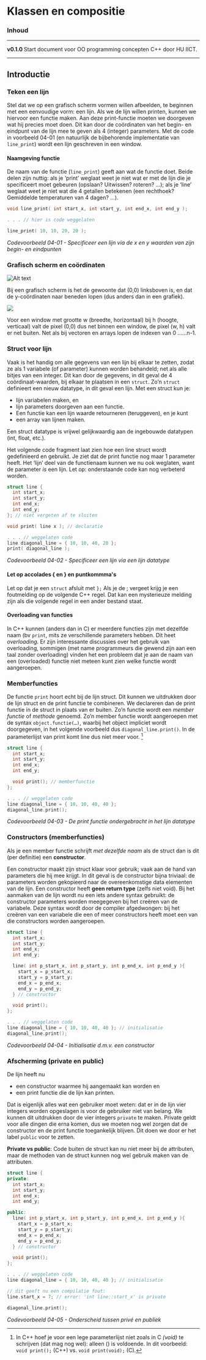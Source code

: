 # Klassen en compositie[](title-id)

### Inhoud[](toc-id)

---

**v0.1.0 [](version-id)** Start document voor OO programming concepten C++ door HU IICT[](author-id).

---

## Introductie

### Teken een lijn
Stel dat we op een grafisch scherm vormen willen afbeelden, te beginnen met een eenvoudige vorm: een lijn. Als we de lijn willen printen, kunnen we hiervoor een functie maken. Aan deze print-functie moeten we doorgeven wat hij precies moet doen. Dit kan door de coördinaten van het begin- en eindpunt van de lijn mee te geven als 4 (integer) parameters.
Met de code in voorbeeld 04-01 (en natuurlijk de bijbehorende implementatie van `line_print`) wordt een lijn geschreven in een window.

#### Naamgeving functie
De naam van de functie (`line_print`) geeft aan wat de functie doet. Beide delen zijn nuttig: als je ‘print’ weglaat weet je niet wat er met de lijn die je specificeert moet gebeuren (opslaan? Uitwissen? roteren? ...); als je ‘line’ weglaat weet je niet wat die 4 getallen betekenen (een rechthoek? Gemiddelde temperaturen van 4 dagen? …).

```c++
void line_print( int start_x, int start_y, int end_x, int end_y );

. . . // hier is code weggelaten

line_print( 10, 10, 20, 20 );
```
*Codevoorbeeld 04-01 - Specificeer een lijn via de x en y waarden van zijn begin- en eindpunten*

### Grafisch scherm en coördinaten
![Alt text](image.png)

Bij een grafisch scherm is het de gewoonte dat (0,0) linksboven is, en dat de y-coördinaten naar beneden lopen (dus anders dan in een grafiek).

![](image-1.png)

Voor een window met grootte w (breedte, horizontaal) bij h (hoogte, verticaal) valt de pixel (0,0) dus net binnen een window, de pixel (w, h) valt er net buiten. Net als bij vectoren en arrays lopen de indexen van 0 ……n-1.

### Struct voor lijn
Vaak is het handig om alle gegevens van een lijn bij elkaar te zetten, zodat ze als 1 variabele (of parameter) kunnen worden behandeld; net als alle bitjes van een integer. 
Dit kan door de gegevens, in dit geval de 4 coördinaat-waarden, bij elkaar te plaatsen in een `struct`. Zo’n `struct` definieert een nieuw datatype, in dit geval een lijn. 
Met een struct kun je:
- lijn variabelen maken, en
- lijn parameters doorgeven aan een functie. 
- Een functie kan een lijn waarde retourneren (teruggeven), en je kunt 
- een array van lijnen maken.
  
Een struct datatype is vrijwel gelijkwaardig aan de ingebouwde datatypen (int, float, etc.).

Het volgende code fragment laat zien hoe een line struct wordt gedefinieerd en gebruikt. Je ziet dat de print functie nog maar 1 parameter heeft. Het ‘lijn’ deel van de functienaam kunnen we nu ook weglaten, want de parameter *is* een lijn.
Let op: onderstaande code kan nog verbeterd worden.

```c++
struct line {
  int start_x;
  int start_y;
  int end_x;
  int end_y;
}; // niet vergeten af te sluiten

void print( line x ); // declaratie

. . . // weggelaten code
line diagonal_line = { 10, 10, 40, 20 };
print( diagonal_line );
```
*Codevoorbeeld 04-02 - Specificeer een lijn via een lijn datatype*

#### Let op accolades { en } en puntkommma's
Let op dat je een `struct` afsluit met `};` Als je de ; vergeet krijg je een foutmelding op de volgende C++ regel. Dat kan een mysterieuze melding zijn als die volgende regel in een ander bestand staat.

#### Overloading van functies
In C++ kunnen (anders dan in C) er meerdere functies zijn met dezelfde naam (bv `print`, mits ze verschillende parameters hebben. Dit heet *overloading*. 
Er zijn interessante discussies over het gebruik van overloading, sommigen (met name programmeurs die gewend zijn aan een taal zonder overloading) vinden het een probleem dat je aan de naam van een (overloaded) functie niet meteen kunt zien welke functie wordt aangeroepen.

### Memberfuncties
De functie `print` hoort echt bij de lijn struct. Dit kunnen we uitdrukken door de lijn struct en de print functie te combineren. We declareren dan de print functie in de struct in plaats van er buiten. Zo’n functie wordt een *member functie* of *methode* genoemd. Zo’n member functie wordt aangeroepen met de syntax `object.functie(…)`, waarbij het object impliciet wordt doorgegeven, in het volgende voorbeeld dus `diagonal_line.print()`. In de parameterlijst van print komt line dus niet meer voor. [^1]

```c++
struct line {
  int start_x;
  int start_y;
  int end_x;
  int end_y;

  void print(); // memberfunctie
};

. . . // weggelaten code
line diagonal_line = { 10, 10, 40, 40 };
diagonal_line.print();
```
*Codevoorbeeld 04-03 - De print functie ondergebracht in het lijn datatype*

[^1]: In C++ hoef je voor een lege parameterlijst niet zoals in C *(void)* te schrijven (dat mag nog wel): alleen () is voldoende. In dit voorbeeld:
`void print();` (C++) vs. `void print(void);` (C).

### Constructors (memberfuncties)
Als je een member functie schrijft *met dezelfde naam* als de struct dan is dit (per definitie) een **constructor**. 

Een constructor maakt zijn struct klaar voor gebruik; vaak aan de hand van parameters die hij mee krijgt. In dit geval is de constructor bijna triviaal: de parameters worden gekopieerd naar de overeenkomstige data elementen van de lijn. 
Een constructor heeft **geen return type** (zelfs niet void).
Bij het aanmaken van de lijn wordt nu een iets andere syntax gebruikt: de constructor parameters worden meegegeven bij het creëren van de variabele.
Deze syntax wordt door de compiler afgedwongen: bij het creëren van een variabele die een of meer constructors heeft moet een van die constructors worden aangeroepen.

```c++
struct line {
  int start_x;
  int start_y;
  int end_x;
  int end_y;

  line( int p_start_x, int p_start_y, int p_end_x, int p_end_y ){
    start_x = p_start_x;
    start_y = p_start_y;
    end_x = p_end_x;
    end_y = p_end_y;
  } // constructor

  void print();
};

. . . // weggelaten code
line diagonal_line = { 10, 10, 40, 40 }; // initialisatie
diagonal_line.print();
```
*Codevoorbeeld 04-04 - Initialisatie d.m.v. een constructor*

### Afscherming (private en public)
De lijn heeft nu 
- een constructor waarmee hij aangemaakt kan worden en 
- een print functie die de lijn kan printen. 

Dat is eigenlijk alles wat een gebruiker moet weten: dat er in de lijn vier integers worden opgeslagen is voor de gebruiker niet van belang. We kunnen dit uitdrukken door de vier integers `private` te maken. Private geldt voor alle dingen die erna komen, dus we moeten nog wel zorgen dat de constructor en de print functie toegankelijk blijven. Dit doen we door er het label `public` voor te zetten. 

**Private vs public**:
Code buiten de struct kan nu niet meer bij de attributen, maar de methoden van de struct kunnen nog wel gebruik maken van de attributen.

```c++
struct line {
private:
  int start_x;
  int start_y;
  int end_x;
  int end_y;

public:
  line( int p_start_x, int p_start_y, int p_end_x, int p_end_y ){
    start_x = p_start_x;
    start_y = p_start_y;
    end_x = p_end_x;
    end_y = p_end_y;
  } // constructor

  void print();
};

. . . // weggelaten code
line diagonal_line = { 10, 10, 40, 40 }; // initialisatie

// dit geeft nu een compilatie fout:
line.start_x = 7; // error: 'int line::start_x' is private

diagonal_line.print();
```
*Codevoorbeeld 04-05 - Onderscheid tussen privé en publiek*